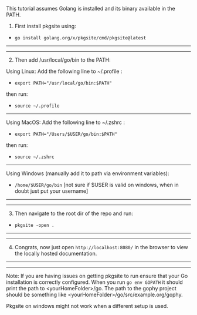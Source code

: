 This tutorial assumes Golang is installed and its binary available in the PATH.

1. First install pkgsite using:
* ```go install golang.org/x/pkgsite/cmd/pkgsite@latest```

---
---

2. Then add /usr/local/go/bin to the PATH:

Using Linux: Add the following line to ~/.profile :
* ```export PATH="/usr/local/go/bin:$PATH"```

then run:
* ```source ~/.profile```

---

Using MacOS: Add the following line to ~/.zshrc :
* ```export PATH="/Users/$USER/go/bin:$PATH"```

then run:
* ```source ~/.zshrc```

---

Using Windows (manually add it to path via environment variables):
* ```/home/$USER/go/bin```  [not sure if $USER is valid on windows, when in doubt just put your username]

---
---

3. Then navigate to the root dir of the repo and run:
* ```pkgsite -open .```

---
---

4. Congrats, now just open ```http://localhost:8080/``` in the browser to view the locally hosted documentation.

---
---

Note: If you are having issues on getting pkgsite to run ensure that your Go installation is correctly configured. When you run
```go env GOPATH```
it should print the path to \<yourHomeFolder\>/go.
The path to the gophy project should be something like \<yourHomeFolder\>/go/src/example.org/gophy.

Pkgsite on windows might not work when a different setup is used.
